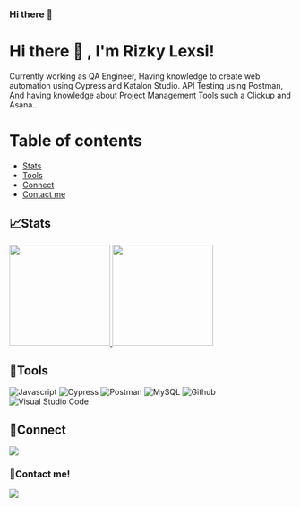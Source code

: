 ### Hi there 👋

<!--
**Rizkylexsi12/Rizkylexsi12** is a ✨ _special_ ✨ repository because its `README.md` (this file) appears on your GitHub profile.

Here are some ideas to get you started:

- 🔭 I’m currently working on ...
- 🌱 I’m currently learning ...
- 👯 I’m looking to collaborate on ...
- 🤔 I’m looking for help with ...
- 💬 Ask me about ...
- 📫 How to reach me: ...
- 😄 Pronouns: ...
- ⚡ Fun fact: ...
-->
# Hi there 👋 , I'm Rizky Lexsi!
Currently working as QA Engineer, Having knowledge to create web automation using Cypress and Katalon Studio. API Testing using Postman, And having knowledge about Project Management Tools such a Clickup and Asana..

# Table of contents
<!--ts-->
   * [Stats](#stats)
   * [Tools](#tools)
   * [Connect](#connect)
   * [Contact me](#contact-me)
<!--te-->
 

## 📈Stats
<p align="left">
<a href="https://github.com/Rizkylexsi12">
  <img height="180em" src="https://github-readme-stats-eight-theta.vercel.app/api?username=wisnuwm&show_icons=true&theme=algolia&include_all_commits=true&count_private=true"/>
  <img height="180em" src="https://github-readme-stats-eight-theta.vercel.app/api/top-langs/?username=wisnuwm&layout=compact&langs_count=8&theme=algolia"/>
</a>
</p>

## 🔨Tools
![Javascript](https://img.shields.io/badge/-javascript-181717?style=for-the-badge&logo=javascript)
![Cypress](https://img.shields.io/badge/-cypress-181717?style=for-the-badge&logo=cypress)
![Postman](https://img.shields.io/badge/-postman-181717?style=for-the-badge&logo=postman)
![MySQL](https://img.shields.io/badge/-mysql-181717?style=for-the-badge&logo=mysql)
![Github](https://img.shields.io/badge/GitHub-100000?style=for-the-badge&logo=github&logoColor=white)
![Visual Studio Code](https://img.shields.io/badge/Visual%20Studio%20Code-0078d7.svg?style=for-the-badge&logo=visual-studio-code&logoColor=white)
</details>

## 🔗Connect
<p>
    <a href="www.linkedin.com/in/rizky-febdriasyah-lexsi-973267243" target="blank"><img src="https://img.shields.io/badge/-linkedin-181717?style=for-the-badge&logo=linkedin" /></a>
</p>


### 📝Contact me!
<p>
    <a href="mailto: rizkylexsi@gmail.com" target="blank"><img src="https://img.shields.io/badge/-gmail-181717?style=for-the-badge&logo=gmail" /></a>
</p>

